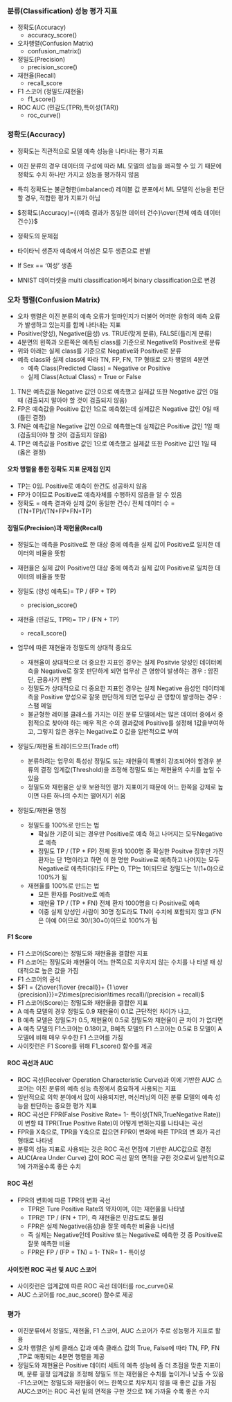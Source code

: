 ### 분류(Classification) 성능 평가 지표

- 정확도(Accuracy)
  - accuracy_score()
- 오차행렬(Confusion Matrix)
  - confusion_matrix()
- 정밀도(Precision)
  - precision_score()
- 재현율(Recall)
  - recall_score
- F1 스코어 (정밀도/재현율)
  - f1_score()
- ROC AUC (민감도(TPR),특이성(TAR))
  - roc_curve() 

### 정확도(Accuracy)
- 정확도는 직관적으로 모델 예측 성능을 나타내는 평가 지표
- 이진 분류의 경우 데이터의 구성에 따라 ML 모델의 성능을 왜곡할 수 있
기 때문에 정확도 수치 하나만 가지고 성능을 평가하지 않음
- 특히 정확도는 불균형한(imbalanced) 레이블 값 분포에서 ML 모델의
선능을 판단할 경우, 적합한 평가 지표가 아님

- $정확도(Accuracy)={{예측 결과가 동일한 데이터 건수}\over{전체 예측 데이터 건수}}$

- 정확도의 문제점
- 타이타닉 생존자 예측에서 여성은 모두 생존으로 판별
- If Sex == ‘여성’ 생존
- MNIST 데이터셋을 multi classification에서 binary classification으로 변경

### 오차 행렬(Confusion Matrix)

- 오차 행렬은 이진 분류의 예측 오류가 얼마인지가 더불어 어떠한 유형의 예측 오류가 발생하고 있는지를 함께 나타내는 지표
- Positive(양성), Negative(음성) vs. TRUE(맞게 분류), FALSE(틀리게 분류)
- 4분면의 왼쪽과 오른쪽은 예측된 class를 기준으로 Negative와 Positive로 분류
- 위와 아래는 실제 class를 기준으로 Negative와 Positive로 분류
- 예측 class와 실제 class에 따라 TN, FP, FN, TP 형태로 오차 행렬의 4분면
  - 예측 Class(Predicted Class) = Negative or Positive
  - 실제 Class(Actual Class) = True or False

1. TN은 예측값을 Negative 값인 0으로 예측했고 실제값 또한 Negative 값인 0일 때 (검출되지 말아야 할 것이 검출되지 않음)
2. FP은 예측값을 Positive 값인 1으로 예측했는데 실제값은 Negative 값인 0일 때 (틀린 결정)
3. FN은 예측값을 Negative 값인 0으로 예측했는데 실제값은 Positive 값인 1일 때 (검출되어야 할 것이 검출되지 않음)
4. TP은 예측값을 Positive 값인 1으로 예측했고 실제값 또한 Positive 값인 1일 때 (옳은 결정)

#### 오차 행렬을 통한 정확도 지표 문제점 인지
  - TP는 0임. Positive로 예측이 한건도 성공하지 않음
  - FP가 0이므로 Positive로 예측자체를 수행하지 않음을 알 수 있음
- 정확도 = 예측 결과와 실제 값이 동일한 건수/ 전체 데이터 수 = (TN+TP)/(TN+FP+FN+TP)

#### 정밀도(Precision)과 재현율(Recall)
- 정밀도는 예측을 Positive로 한 대상 중에 예측을 실제 값이 Positive로 일치한 데이터의 비율을 뜻함
- 재현율은 실제 값이 Positive인 대상 중에 예측과 실제 값이 Positive로 일치한 데이터의 비율을 뜻함
- 정밀도 (양성 예측도)= TP / (FP + TP)
  - precision_score()
- 재현율 (민감도, TPR)= TP / (FN + TP)
  - recall_score()

- 업무에 따른 재현율과 정밀도의 상대적 중요도
  - 재현율이 상대적으로 더 중요한 지표인 경우는 실제 Positvie 양성인 데이터예측을 Negative로 잘못 판단하게 되면 업무상 큰 영향이 발생하는 경우 : 암진단, 금융사기 판별
  - 정밀도가 상대적으로 더 중요한 지표인 경우는 실제 Negative 음성인 데이터예측을 Positive 양성으로 잘못 판단하게 되면 업무상 큰 영향이 발생하는 경우 : 스팸 메일
  - 불균형한 레이블 클래스를 가지는 이진 분류 모델에서는 많은 데이터 중에서 중점적으로 찾아야 하는 매우 적은 수의 결과값에 Positive를 설정해 1값을부여하고, 그렇지 않은 경우는 Negative로 0 값을 일반적으로 부여
- 정밀도/재현율 트레이드오프(Trade off)
  - 분류하려는 업무의 특성상 정밀도 또는 재현율이 특별히 강조되어야 할경우 분류의 결정 임계값(Threshold)을 조정해 정밀도 또는 재현율의 수치를 높일 수 있음
  - 정밀도와 재현율은 상호 보완적인 평가 지표이기 때문에 어느 한쪽을 강제로 높이면 다른 하나의 수치는 떨어지기 쉬움
- 정밀도/재현율 맹점
  - 정밀도를 100%로 만드는 법  
    - 확실한 기준이 되는 경우만 Positive로 예측 하고 나머지는 모두Negative로 예측
    - 정밀도 TP / (TP + FP) 전체 환자 1000명 중 확실한 Positve 징후만 가진 환자는 단 1명이라고 하면 이 한 명만 Positive로 예측하고 나머지는 모두 Negative로 에측하더라도 FP는 0, TP는 1이되므로 정밀도는 1/(1+0)으로 100%가 됨
  - 재현율를 100%로 만드는 법
    - 모든 환자를 Positive로 예측
    - 재현율 TP / (TP + FN) 전체 환자 1000명을 다 Positive로 예측
    - 이중 실제 양성인 사람이 30명 정도라도 TN이 수치에 포함되지 않고 (FN은 아예 0이므로 30/(30+0)이므로 100%가 됨
#### F1 Score

- F1 스코어(Score)는 정밀도와 재현율을 결합한 지표
- F1 스코어는 정밀도와 재현율이 어느 한쪽으로 치우치지 않는 수치를 나
타낼 때 상대적으로 높은 값을 가짐
- F1 스코어의 공식
- $F1 = {2\over{1\over {recall}}+ {1 \over {precision}}}=2\times(precision\times recall)/(precision + recall)$
- F1 스코어(Score)는 정밀도와 재현율을 결합한 지표
- A 예측 모델의 경우 정밀도 0.9 재현율이 0.1로 근단적인 차이가 나고, 
- B 예측 모델은 정밀도가 0.5, 재현율이 0.5로 정밀도와 재현율이 큰 차이
가 없다면
- A 예측 모델의 F1스코어는 0.18이고, B예측 모델의 F1 스코어는 0.5로 B
모델이 A모델에 비해 매우 우수한 F1 스코어를 가짐
- 사이킷런은 F1 Score를 위해 F1_score() 함수를 제공

#### ROC 곡선과 AUC
- ROC 곡선(Receiver Operation Characteristic Curve)과 이에 기반한
AUC 스코어는 이진 분류의 예측 성능 측정에서 중요하게 사용되는 지표
- 일반적으로 의학 분야에서 많이 사용되지만, 머신러닝의 이진 분류 모델의 예측 성능을 판단하는 중요한 평가 지표
- ROC 곡선은 FPR(False Positive Rate= 1- 특이성(TNR,TrueNegative Rate))이 변할 때 TPR(True Positive 
Rate)이 어떻게 변하는지를 나타내는 곡선
- FPR을 X축으로, TPR을 Y축으로 잡으면 FPR이 변화에 따른 TPR의 변
화가 곡선 형태로 나타냄
- 분류의 성능 지표로 사용되는 것은 ROC 곡선 면접에 기반한 AUC값으로 결정
- AUC(Area Under Curve) 값이 ROC 곡선 밑의 면적을 구한 것으로써 일반적으로 1에 가까울수록 좋은 수치

#### ROC 곡선
- FPR의 변화에 따른 TPR의 변화 곡선
  - TPR은 Ture Positive Rate의 약자이며, 이는 재현율을 나타냄
  - TPR은 TP / (FN + TP), 즉 재현율은 민감도로도 불림
  - FPR은 실제 Negative(음성)을 잘못 예측한 비율을 나타냄
  - 즉 실제는 Negative인데 Positive 또는 Negative로 예측한 것 중 Positive로 잘못 예측한 비율
  - FPR은 FP / (FP + TN) = 1- TNR= 1 - 특이성

#### 사이킷런 ROC 곡선 및 AUC 스코어
- 사이킷런은 임계값에 따른 ROC 곡선 데이터를 roc_curve()로
- AUC 스코어를 roc_auc_score() 함수로 제공

### 평가
- 이진분류에서 정밀도, 재현율, F1 스코어, AUC 스코어가 주로 성능평가
지표로 활용
- 오차 행렬은 실제 클래스 값과 예측 클래스 값의 True, False에 따라 TN, 
FP, FN ,TP로 매핑되는 4분면 행렬을 제공
- 정밀도와 재현율은 Positive 데이터 세트의 예측 성능에 좀 더 초점을 맞춘 지표이며, 분류 결정 임계값을 조정해 정밀도 또는 재현율은 수치를 높이거나 낮출 수 있음
-F1스코어는 정밀도와 재현율이 어느 한쪽으로 치우치지 않을 때 좋은 값을 가짐
 AUC스코어는 ROC 곡선 밑의 면적을 구한 것으로 1에 가까울 수록 좋은 수치
